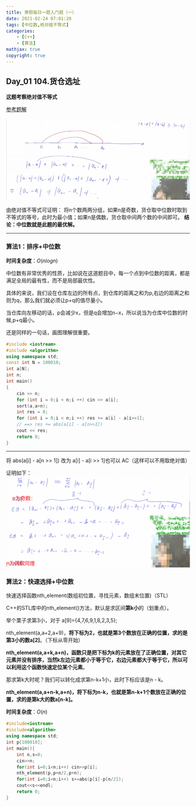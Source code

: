 ```yaml
---
title: 寒假每日一题入门题（一）
date: 2021-02-24 07:01:20
tags: [中位数,绝对值不等式]
categories: 
	- [C++]
	- [算法]
mathjax: true
copyright: true
---
```


## Day_01 104.货仓选址

**这题考察绝对值不等式**

[参考题解](https://www.acwing.com/solution/content/36228/)

![image-20210222105937470](寒假每日一题入门题（一）/image-20210222105937470.png)

由绝对值不等式可证明：
将n个数两两分组，如果n是奇数，货仓取中位数时取到不等式的等号，此时为最小值；如果n是偶数，货仓取中间两个数的中间即可。
**结论：中位数就是此题的最优解。**

<!--more-->

------

### **算法1：排序+中位数**

**时间复杂度**：$O(nlogn)$

中位数有非常优秀的性质，比如说在这道题目中，每一个点到中位数的距离，都是满足全局的最有性，而不是局部最优性。

具体的来说，我们设在仓库左边的所有点，到仓库的距离之和为p,右边的距离之和则为q，那么我们就必须让p+q的值尽量小。

当仓库向左移动的话，p会减少x，但是q会增加n−x，所以说当为仓库中位数的时候,p+q最小。

还是同样的一句话，画图理解很重要。

```C++
#include <iostream>
#include <algorithm>
using namespace std;
const int N = 100010;
int a[N];
int n;
int main()
{
    cin >> n;
    for (int i = 0;i < n;i ++) cin >> a[i];
    sort(a,a+n);
    int res = 0;
    for (int i = 0;i < n;i ++) res += a[i] - a[i>>1];
    // ==> res += abs(a[i] - a[n>>1])
    cout << res;
    return 0;
}
```

------

将 abs(a[i] - a[n >> 1]) 改为 a[i] - a[i >> 1]也可以 AC（这样可以不用取绝对值）

证明如下：
![image-20210222110203712](寒假每日一题入门题（一）/image-20210222110203712.png)

### **算法2：快速选择+中位数**

快速选择函数nth_element(数组初位置，寻找元素，数组末位置)（STL）

C++的STL库中的nth_element()方法，默认是求区间**第k小**的（划重点）。

举个栗子求第3小，对于 a[9]={4,7,6,9,1,8,2,3,5};

nth_element(a,a+2,a+9)，**将下标为2，也就是第3个数放在正确的位置，求的是第3小的数a[2]**。（下标从零开始）

**nth_element(a,a+k,a+n)，函数只是把下标为k的元素放在了正确位置，对其它元素并没有排序，当然k左边元素都小于等于它，右边元素都大于等于它，所以可以利用这个函数快速定位某个元素**。

那求第k大时呢？我们可以转化成求第n-k+1小，此时下标应该是n - k。

**nth_element(a,a+n-k,a+n)，将下标为n-k，也就是第n-k+1个数放在正确的位置，求的是第k大的数a[n-k]。**

**时间复杂度**：$O(n)$

```C++
#include<iostream>
#include<algorithm>
using namespace std;
int p[100010];
int main(){
    int n,s=0;
    cin>>n;
    for(int i=0;i<n;i++) cin>>p[i];
    nth_element(p,p+n/2,p+n);
    for(int i=0;i<n;i++) s+=abs(p[i]-p[n/2]);
    cout<<s<<endl;
    return 0;
}
```

